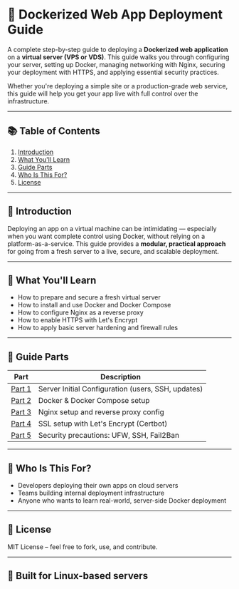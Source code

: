 # 🚀 Dockerized Web App Deployment Guide

A complete step-by-step guide to deploying a **Dockerized web application** on a **virtual server (VPS or VDS)**. This guide walks you through configuring your server, setting up Docker, managing networking with Nginx, securing your deployment with HTTPS, and applying essential security practices.

Whether you're deploying a simple site or a production-grade web service, this guide will help you get your app live with full control over the infrastructure.

---

## 📚 Table of Contents

1. [Introduction](#introduction)
2. [What You'll Learn](#what-youll-learn)
3. [Guide Parts](#guide-parts)
4. [Who Is This For?](#who-is-this-for)
5. [License](#license)

---

## 🧭 Introduction

Deploying an app on a virtual machine can be intimidating — especially when you want complete control using Docker, without relying on a platform-as-a-service. This guide provides a **modular, practical approach** for going from a fresh server to a live, secure, and scalable deployment.

---

## 🎯 What You'll Learn

- How to prepare and secure a fresh virtual server
- How to install and use Docker and Docker Compose
- How to configure Nginx as a reverse proxy
- How to enable HTTPS with Let's Encrypt
- How to apply basic server hardening and firewall rules

---

## 🧱 Guide Parts

| Part | Description |
|------|-------------|
| [Part 1](./part1-server-setup.md) | Server Initial Configuration (users, SSH, updates) |
| [Part 2](./part2-docker-app.md) | Docker & Docker Compose setup |
| [Part 3](./part3-nginx-network.md) | Nginx setup and reverse proxy config |
| [Part 4](./part4-ssl-certificates.md) | SSL setup with Let's Encrypt (Certbot) |
| [Part 5](./part5-security.md) | Security precautions: UFW, SSH, Fail2Ban |

---

## 👤 Who Is This For?

- Developers deploying their own apps on cloud servers
- Teams building internal deployment infrastructure
- Anyone who wants to learn real-world, server-side Docker deployment

---

## 📄 License

MIT License – feel free to fork, use, and contribute.

---

## 🐧 Built for Linux-based servers
